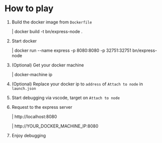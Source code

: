 # How to play
1. Build the docker image from `Dockerfile`

    | docker build -t bn/express-node .

2. Start docker

    | docker run --name express -p 8080:8080 -p 32751:32751 bn/express-node

3. (Optional) Get your docker machine

    | docker-machine ip

4. (Optional) Replace your docker ip to `address` of `Attach to node` in `launch.json`

5. Start debugging via vscode, target on `Attach to node`

6. Request to the express server

    | http://localhost:8080

    | http://YOUR_DOCKER_MACHINE_IP:8080

7. Enjoy debugging